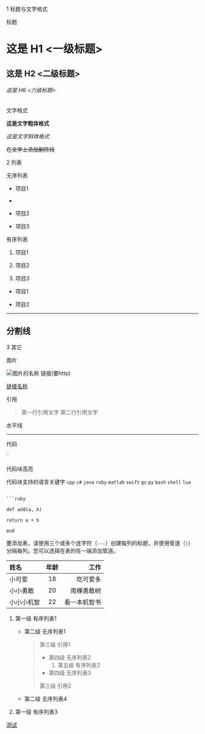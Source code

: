1 标题与文字格式

标题


# 这是 H1 <一级标题>

## 这是 H2 <二级标题>

###### 这是 H6 <六级标题>


文字格式

**这是文字粗体格式**

*这是文字斜体格式*

~~在文字上添加删除线~~

2 列表

无序列表

* 项目1
* 

* 项目2

* 项目3

有序列表

1. 项目1

2. 项目2

3. 项目3

* 项目1

* 项目2

---
分割线
---

3 其它

图片


![图片的名称](https://tuchuang23369.oss-cn-guangzhou.aliyuncs.com/undefinedmiku0.png)
链接(要http)

[链接名称](http://gitcafe.com)

引用

> 第一行引用文字
>第二行引用文字

水平线

***

代码

``

代码块高亮

代码块支持的语言关键字
`cpp` `c#` `java` `ruby` `matlab` `swift` `go` `py` `bash` `shell` `lua` 

```

```ruby

def add(a, b)

return a + b

end

```

要添加表，请使用三个或多个连字符（`---`）创建每列的标题，并使用管道（`|`）分隔每列。您可以选择在表的任一端添加管道。



| 姓名    | 年龄  |     工作 |
| :---- | :-: | -----: |
| 小可爱   | 18  |   吃可爱多 |
| 小小勇敢  | 20  |  爬棵勇敢树 |
| 小小小机智 | 22  | 看一本机智书 |



1. 第一级 有序列表1
    
    - 第二级 无序列表1
        
        > 第三级 引用1
        > 
        > - 第四级 无序列表2
        >     1. 第五级 有序列表2
        > - 第四级 无序列表3
        > 
        > 第三级 引用2
        
    - 第二级 无序列表4
        
2. 第一级 有序列表3



[测试](tmp)

